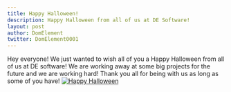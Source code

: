 ```yaml
---
title: Happy Halloween!
description: Happy Halloween from all of us at DE Software!
layout: post
author: DomElement
twitter: DomElement0001
---
```

Hey everyone! We just wanted to wish all of you a Happy Halloween from all of us at DE software! We are working away at some big projects for the future and we are working hard! Thank you all for being with us as long as some of you have!
[![Happy Halloween](https://vgy.me/iy1LQk.png)](https://discord.gg/RPRPeCe)

